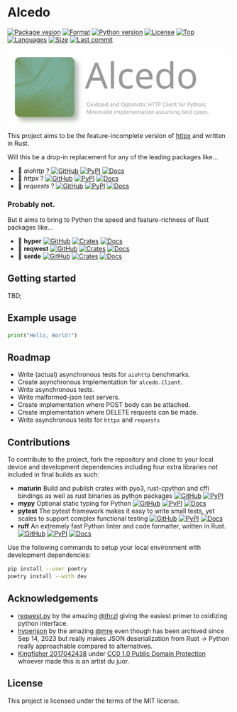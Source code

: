 # Alcedo

[![Package vesion](https://img.shields.io/pypi/v/alcedo)](https://pypi.org/project/alcedo)
[![Format](https://img.shields.io/pypi/format/alcedo)](https://pypi.org/project/alcedo)
[![Python version](https://img.shields.io/pypi/pyversions/alcedo)](https://pypi.org/project/alcedo)
[![License](https://img.shields.io/pypi/l/alcedo)](https://pypi.org/project/alcedo)
[![Top](https://img.shields.io/github/languages/top/aekasitt/alcedo)](.)
[![Languages](https://img.shields.io/github/languages/count/aekasitt/alcedo)](.)
[![Size](https://img.shields.io/github/repo-size/aekasitt/alcedo)](.)
[![Last commit](https://img.shields.io/github/last-commit/aekasitt/alcedo/master)](.)

![Alcedo banner](https://github.com/aekasitt/alcedo/blob/master/static/alcedo-banner.svg)

This project aims to be the feature-incomplete version of [httpx](https://github.com/encode/httpx)
and written in Rust.

Will this be a drop-in replacement for any of the leading packages like...

- 🐍 _aiohttp_ ?
  [![GitHub](https://img.shields.io/badge/GitHub-2B3137?logo=github&logoColor=white)](https://github.com/aio-libs/aiohttp)
  [![PyPI](https://img.shields.io/badge/-PyPI:%20aiohttp-3775A9?logo=pypi&logoColor=white)](https://pypi.org/project/aiohttp)
  [![Docs](https://img.shields.io/readthedocs/aiohttp?logo=readthedocs)](https://docs.aiohttp.org/en/stable/)
- 🐍 _httpx_ ?
  [![GitHub](https://img.shields.io/badge/GitHub-2B3137?logo=github&logoColor=white)](https://github.com/encode/httpx)
  [![PyPI](https://img.shields.io/badge/-PyPI:%20httpx-3775A9?logo=pypi&logoColor=white)](https://pypi.org/project/httpx)
  [![Docs](https://img.shields.io/badge/MkDocs-526CFE?logo=materialformkdocs&logoColor=white)](https://www.python-httpx.org/)
- 🐍 _requests_ ?
  [![GitHub](https://img.shields.io/badge/GitHub-2B3137?logo=github&logoColor=white)](https://github.com/psf/requests)
  [![PyPI](https://img.shields.io/badge/-PyPI:%20requests-3775A9?logo=pypi&logoColor=white)](https://pypi.org/project/requests)
  [![Docs](https://img.shields.io/readthedocs/requests?logo=readthedocs)](https://requests.readthedocs.io/en/latest/)

### Probably not.

But it aims to bring to Python the speed and feature-richness of Rust packages
like...

- 🦀 **hyper**
  [![GitHub](https://img.shields.io/badge/GitHub-2B3137?logo=github&logoColor=white)](https://github.com/hyperium/hyper)
  [![Crates](https://img.shields.io/badge/-%F0%9F%93%A6%20Crates:%20hyper-264323)](https://crates.io/crates/hyper)
  [![Docs](https://img.shields.io/badge/Docs--rs-353535?logo=docs.rs)](https://docs.rs/hyper/latest/hyper/)
- 🦀 **reqwest**
  [![GitHub](https://img.shields.io/badge/GitHub-2B3137?logo=github&logoColor=white)](https://github.com/seanmonstar/reqwest)
  [![Crates](https://img.shields.io/badge/-%F0%9F%93%A6%20Crates:20reqwest-264323)](https://crates.io/crates/reqwest)
  [![Docs](https://img.shields.io/badge/Docs--rs-353535?logo=docs.rs)](https://docs.rs/reqwest/latest/reqwest/)
- 🦀 **serde**
  [![GitHub](https://img.shields.io/badge/GitHub-2B3137?logo=github&logoColor=white)](https://github.com/serde-rs/serde)
  [![Crates](https://img.shields.io/badge/-%F0%9F%93%A6%20Crates:%20serde-264323)](https://crates.io/creates/serde)
  [![Docs](https://img.shields.io/badge/Docs--rs-353535?logo=docs.rs)](https://docs.rs/serde/latest/serde/)

## Getting started

TBD;

## Example usage

```py
print("Hello, World!")
```

## Roadmap

- Write (actual) asynchronous tests for `aiohttp` benchmarks.
- Create asynchronous implementation for `alcedo.Client`.
- Write asynchronous tests.
- Write malformed-json test servers.
- Create implementation where POST body can be attached.
- Create implementation where DELETE requests can be made.
- Write asynchronous tests for `httpx` and `requests`

## Contributions

To contribute to the project, fork the repository and clone to your local device and development
dependencies including four extra libraries not included in final builds as such:

- **maturin** Build and publish crates with pyo3, rust-cpython and cffi bindings as well as rust binaries as python packages
  [![GitHub](https://img.shields.io/badge/GitHub-2B3137?logo=github&logoColor=white)](https://github.com/PyO3/maturin)
  [![PyPI](https://img.shields.io/badge/-PyPI:%20maturin-3775A9?logo=pypi&logoColor=white)](https://pypi.org/project/maturin)
- **mypy** Optional static typing for Python
  [![GitHub](https://img.shields.io/badge/GitHub-2B3137?logo=github&logoColor=white)](https://github.com/python/mypy)
  [![PyPI](https://img.shields.io/badge/-PyPI:%20mypy-3775A9?logo=pypi&logoColor=white)](https://pypi.org/project/mypy)
  [![Docs](https://img.shields.io/readthedocs/mypy?logo=readthedocs)](https://mypy.readthedocs.io/en/stable/) 
- **pytest** The pytest framework makes it easy to write small tests, yet scales to support complex functional testing
  [![GitHub](https://img.shields.io/badge/GitHub-2B3137?logo=github&logoColor=white)](https://github.com/pytest-dev/pytest)
  [![PyPI](https://img.shields.io/badge/-PyPI:%20pytest-3775A9?logo=pypi&logoColor=white)](https://pypi.org/project/pytest)
  [![Docs](https://img.shields.io/badge/Sphinx-0A507A?logo=sphinx)](https://docs.pytest.org/en/latest)
- **ruff** An extremely fast Python linter and code formatter, written in Rust.
  [![GitHub](https://img.shields.io/badge/GitHub-2B3137?logo=github&logoColor=white)](https://github.com/astral-sh/ruff)
  [![PyPI](https://img.shields.io/badge/-PyPI:%20ruff-3775A9?logo=pypi&logoColor=white)](https://pypi.org/project/ruff)
  [![Docs](https://img.shields.io/badge/MkDocs-526CFE?logo=materialformkdocs&logoColor=white)](https://docs.astral.sh/ruff) 

Use the following commands to setup your local environment with development dependencies:

```bash
pip install --user poetry
poetry install --with dev
```

## Acknowledgements

* [reqwest.py](https://github.com/thrzl/reqwest.py) by the amazing
  [@thrzl](https://github.com/thrzl) giving the easiest primer to oxidizing python interface.
* [hyperjson](https://github.com/mre/hyperjson) by the amazing
  [@mre](https://github.com/mre) even though has been archived since Sep 14, 2023 but really makes
  JSON deserialization from Rust -> Python really approachable compared to alternatives.
* [Kingfisher 2017042438](https://freesvg.org/kingfisher-2017042438) under
  [CC0 1.0 Public Domain Protection](https://creativecommons.org/publicdomain/) whoever made this 
  is an artist du juor.

## License

This project is licensed under the terms of the MIT license.
